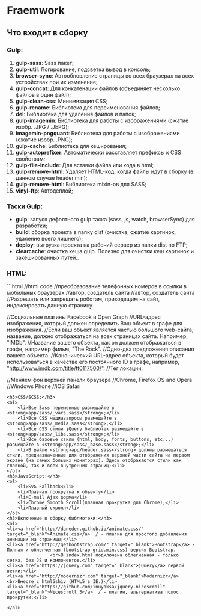 <h1>Fraemwork</h1>

<h2>Что входит в сборку</h2>

<h3>Gulp:</h3>
<ol>
<li><strong>gulp-sass</strong>: Sass пакет;</li>
<li><strong>gulp-util</strong>: Логирование, подсветка вывод в консоль;</li>
<li><strong>browser-sync</strong>: Автообновление страницы во всех браузерах на всех устройствах при их изменение;</li>
<li><strong>gulp-concat</strong>: Для конкатенации файлов (объединяет несколько файлов в один файл);</li>
<li><strong>gulp-clean-css</strong>: Минимизация CSS;</li>
<li><strong>gulp-rename</strong>: Библиотека для переименования файлов;</li>
<li><strong>del</strong>: Библиотека для удаления файлов и папок;</li>
<li><strong>gulp-imagemin</strong>: Библиотека для работы с изображениями (сжатие изобр. .JPG / .JEPG);</li>
<li><strong>imagemin-pngquant</strong>: Библиотека для работы с изображениями (сжатие изобр. .PNG);</li>
<li><strong>gulp-cache</strong>: Библиотека для кеширования;</li>
<li><strong>gulp-autoprefixer</strong>: Автоматически расставляет префиксы к CSS свойствам;</li>
<li><strong>gulp-file-include</strong>: Для вставки файла или кода в html;</li>
<li><strong>gulp-remove-html</strong>: Удаляет HTML-код, когда файлы идут в сборку (в данном случае header.min);</li>
<li><strong>gulp-remove-html</strong>: Библиотека mixin-ов для SASS;</li>
<li><strong>vinyl-ftp</strong>: Автодеплой;</li>
</ol>
<h3>Таски Gulp:</h3>
<ul>
	<li><strong>gulp</strong>: запуск дефолтного gulp таска (sass, js, watch, browserSync) для разработки;</li>
	<li><strong>build</strong>: сборка проекта в папку dist (очистка, сжатие картинок, удаление всего лишнего);</li>
	<li><strong>deploy</strong>: выгрузка проекта на рабочий сервер из папки dist по FTP;</li>
	<li><strong>clearcache</strong>: очистка кеша gulp. Полезно для очистки кеш картинок и закешированных путей..</li>
</ul>

<h3>HTML:</h3>
```html
//html code
<meta name="format-detection" content="telephone=no"> //преобразование телефонных номеров в ссылки в мобильных браузерах
<meta name="author" content="Name"> //автор, создатель сайта
<meta name="copyright" content="&copy; Сайт корпорации МММ 2013-2016"> //автор, создатель сайта
<meta name="robots" content="index, follow"> //Разрешать или запрещать роботам, приходящим на сайт, индексировать данную страницу

//Социальные плагины Facebook и Open Graph
<meta property="og:image" content="http://www.site.com/img/icon_325x325.png"> //URL-адрес изображения, который должен определить Ваш объект в графе для изображения.
<meta property="og:site_name" content="Название сайта"> //Если ваш объект является частью большого web-сайта, название, должно отображаться на всех страницах сайта. Например, "IMDb".
<meta property="og:title" content="Заголовок сайта "> //Название вашего объекта, как он должен отображаться в графе, например фильм, "The Rock".
<meta property="og:description" content="Описание сайта" /> //Одно-два предложения описания вашего объекта.
<meta property="og:url" content="http://www.site.ru/"> //Канонический URL-адрес объекта, который будет использоваться в качестве его постоянного ID в графе, например, "http://www.imdb.com/title/tt0117500/".
<meta property="og:locale" content="ru_RU"> //Тег локации.

//Меняем фон верхней панели браузера
<meta name="theme-color" content="#000"> //Chrome, Firefox OS and Opera
<meta name="msapplication-navbutton-color" content="#000"> //Windows Phone
<meta name="apple-mobile-web-app-status-bar-style" content="#000"> //iOS Safari
```
<h3>CSS/SCSS:</h3>
<ol>
	<li>Все Sass переменные размещайте в <strong>app/sass/_vars.sass</strong>;</li>
	<li>Все CSS медиазапросы размещайте в <strong>app/sass/_media.sass</strong>;</li>
	<li>Все CSS стили jQuery библиотек размещайте в <strong>app/sass/_libs.sass</strong>;</li>
	<li>Все базовые стили (html, body, fonts, buttons, etc...) размещайте в <strong>app/sass/_base.sass</strong>;</li>
	<li>В файле <strong>app/header.sass</strong> должны размещаться стили, предназначенные для отображения верхней части сайта на первом экране (на самых больших мониторах). Здесь отображаются стили как главной, так и всех внутренних страниц;</li>
</ol>
<h3>JavaScript:</h3>
<ol>
	<li>SVG Fallback</li>
	<li>Плавная прокрутка к объекту</li>
	<li>E-mail Ajax форма</li>
	<li>Chrome Smooth Scroll(плавная прокрутка для Chrome);</li>
	<li>Плавный скролл</li>
</ol>
<h3>Включеные в сборку библиотеки:</h3>
<ol>
<li><a href="http://daneden.github.io/animate.css/" target="_blank">Animate.css</a>  / - плагин для простого добавления анимации на страницы;</li>
<li><a href="http://getbootstrap.com/" target="_blank">Bootstrap</a> - Полная и облегченная (bootstrap-grid.min.css) версия Bootstrap.
				<br>В index.html подключена облегченная - только сетка, без JS и компонентов.</li>
<li><a href="https://jquery.com" target="_blank">jQuery</a> первой ветки;</li>
<li><a href="http://modernizr.com" target="_blank">Modernizr</a>
<br>Вместе с html5shiv (HTML5 в IE.)</li>
<li><a href="https://github.com/inuyaksa/jquery.nicescroll" target="_blank">Nicescroll 3</a>  / - плагин, альтернатива полос прокрутки;</li>

</ol>